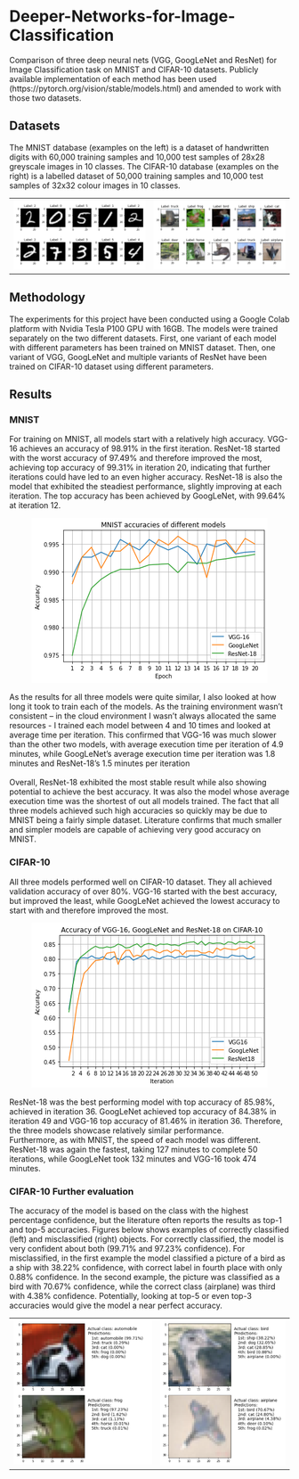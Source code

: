 <h1>Deeper-Networks-for-Image-Classification</h1>
Comparison of three deep neural nets (VGG, GoogLeNet and ResNet) for Image Classification task on MNIST and CIFAR-10 datasets. Publicly available implementation of each method has been used (https://pytorch.org/vision/stable/models.html) and amended to work with those two datasets.

<h2>Datasets</h2>
The MNIST database (examples on the left) is a dataset of handwritten digits with 60,000 training samples and 10,000 test samples of 28x28 greyscale images in 10 classes. The CIFAR-10 database (examples on the right) is a labelled dataset of 50,000 training samples and 10,000 test samples of 32x32 colour images in 10 classes.<br>
<table>
  <tr>
    <td><img  src="https://github.com/maciejtarsa/Deeper-Networks-for-Image-Classification/blob/main/Dataset%20examples/Fig1_MNIST_example.png"></td>
    <td><img  src="https://github.com/maciejtarsa/Deeper-Networks-for-Image-Classification/blob/main/Dataset%20examples/Fig2_CIFAR10_example.png"></td>
  </tr>
 </table>
<h2> Methodology </h2>
The experiments for this project have been conducted using a Google Colab platform with Nvidia Tesla P100 GPU with 16GB. The models were trained separately on the two different datasets. First, one variant of each model with different parameters has been trained on MNIST dataset. Then, one variant of VGG, GoogLeNet and multiple variants of ResNet have been trained on CIFAR-10 dataset using different parameters.
<br>
<h2>Results</h2>
<h3>MNIST</h3>
For training on MNIST, all models start with a relatively high accuracy. VGG-16 achieves an accuracy of 98.91% in the first iteration. ResNet-18 started with the worst accuracy of 97.49% and therefore improved the most, achieving top accuracy of 99.31% in iteration 20, indicating that further iterations could have led to an even higher accuracy. ResNet-18 is also the model that exhibited the steadiest performance, slightly improving at each iteration. The top accuracy has been achieved by GoogLeNet, with 99.64% at iteration 12.<br>
<p align="center">
  <img  src="https://github.com/maciejtarsa/Deeper-Networks-for-Image-Classification/blob/main/Visualiations/Fig4_MNIST_accuracies.png">
</p>
As the results for all three models were quite similar, I also looked at how long it took to train each of the models. As the training environment wasn’t consistent – in the cloud environment I wasn’t always allocated the same resources - I trained each model between 4 and 10 times and looked at average time per iteration. This confirmed that VGG-16 was much slower than the other two models, with average execution time per iteration of 4.9 minutes, while GoogLeNet’s average execution time per iteration was 1.8 minutes and ResNet-18’s 1.5 minutes per iteration<br><br>
Overall, ResNet-18 exhibited the most stable result while also showing potential to achieve the best accuracy. It was also the model whose average execution time was the shortest of out all models trained. The fact that all three models achieved such high accuracies so quickly may be due to MNIST being a fairly simple dataset. Literature confirms that much smaller and simpler models are capable of achieving very good accuracy on MNIST. 
<h3>CIFAR-10</h3>
All three models performed well on CIFAR-10 dataset. They all achieved validation accuracy of over 80%. VGG-16 started with the best accuracy, but improved the least, while GoogLeNet achieved the lowest accuracy to start with and therefore improved the most.<br>
<p align="center">
  <img  src="https://github.com/maciejtarsa/Deeper-Networks-for-Image-Classification/blob/main/Visualiations/Fig6_CIFAR19_Accuracies.png">
</p>
ResNet-18 was the best performing model with top accuracy of 85.98%, achieved in iteration 36. GoogLeNet achieved top accuracy of 84.38% in iteration 49 and VGG-16 top accuracy of 81.46% in iteration 36. Therefore, the three models showcase relatively similar performance.<br>
Furthermore, as with MNIST, the speed of each model was different. ResNet-18 was again the fastest, taking 127 minutes to complete 50 iterations, while GoogLeNet took 132 minutes and VGG-16 took 474 minutes.<br>
<h3>CIFAR-10 Further evaluation</h3>
The accuracy of the model is based on the class with the highest percentage confidence, but the literature often reports the results as top-1 and top-5 accuracies. Figures below shows examples of correctly classified (left) and misclassified (right) objects. For correctly classified, the model is very confident about both (99.71% and 97.23% confidence). For misclassified, in the first example the model classified a picture of a bird as a ship with 38.22% confidence, with correct label in fourth place with only 0.88% confidence. In the second example, the picture was classified as a bird with 70.67% confidence, while the correct class (airplane) was third with 4.38% confidence. Potentially, looking at top-5 or even top-3 accuracies would give the model a near perfect accuracy.
<table>
  <tr>
    <td><img  src="https://github.com/maciejtarsa/Deeper-Networks-for-Image-Classification/blob/main/Visualiations/Fig12_predictions_correct/Screenshot%202021-05-06%20at%2014.49.25.png"></td>
    <td><img  src="https://github.com/maciejtarsa/Deeper-Networks-for-Image-Classification/blob/main/Visualiations/Fig13_predictions_wrong/Screenshot%202021-05-06%20at%2015.03.09.png"></td>
  </tr>
 </table>
